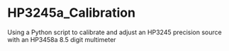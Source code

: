 # HP3245a_Calibration
Using a Python script to calibrate and adjust an HP3245 precision source with an HP3458a 8.5 digit multimeter
